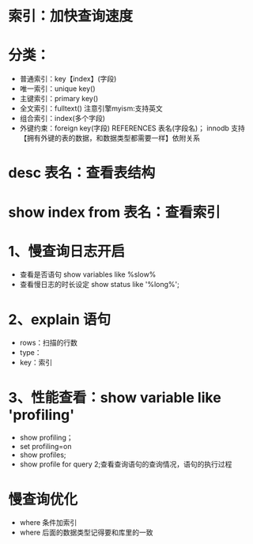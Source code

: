 # 索引：加快查询速度

# 分类：
- 普通索引：key【index】(字段)
- 唯一索引：unique key()
- 主键索引：primary key()
- 全文索引：fulltext() 注意引擎myism:支持英文
- 组合索引：index(多个字段)
- 外键约束：foreign key(字段) REFERENCES 表名(字段名)； innodb 支持【拥有外键的表的数据，和数据类型都需要一样】依附关系

# desc 表名：查看表结构
# show index from 表名：查看索引

# 1、慢查询日志开启
- 查看是否语句 show variables like %slow%
- 查看慢日志的时长设定 show status like '%long%';

# 2、explain 语句
- rows：扫描的行数
- type：
- key：索引

# 3、性能查看：show variable like 'profiling'
- show profiling；
- set profiling=on
- show profiles;
- show profile for query 2;查看查询语句的查询情况，语句的执行过程

# 慢查询优化
- where 条件加索引
- where 后面的数据类型记得要和库里的一致
